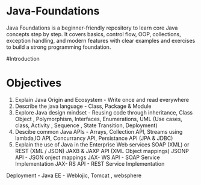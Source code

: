# Java-Foundations
Java Foundations is a beginner-friendly repository to learn core Java concepts step by step. It covers basics, control flow, OOP, collections, exception handling, and modern features with clear examples and exercises to build a strong programming foundation.

#Introduction
# Objectives
1. Explain Java Origin and Ecosystem - Write once and read everywhere
2. Describe the java language - Class, Package & Module
3. Explore Java design mindset - Reusing code through inheritance, Class Object , Polymorphism, Interfaces, Enumerations, UML (Use cases, class, Activity , Sequence , State Transition, Deployment)
4. Descibe common Java APIs - Arrays, Collection API, Streams using lambda,IO API, Concurrancy API,   Persistance API (JPA & JDBC)
5. Explain the use of Java in the Enterprise
Web services 
SOAP (XML) or REST (XML / JSON)
JAXB & JAXP API (XML Object mappings)
JSONP API - JSON onject mappings
JAX- WS API - SOAP Service Implementation
JAX- RS API - REST Service Implementation

Deployment - Java EE - Weblojic, Tomcat , websphere

